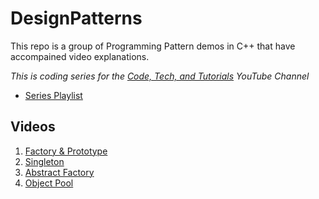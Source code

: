 # DesignPatterns

This repo is a group of Programming Pattern demos in C++ that have accompained video explanations.

*This is coding series for the [Code, Tech, and Tutorials](https://www.youtube.com/c/codetechandtutorials) YouTube Channel*

- [Series Playlist](https://www.youtube.com/playlist?list=PLalVdRk2RC6otl3oBU2cn-P6DWi1y1PS3)

## Videos
1. [Factory & Prototype](https://youtu.be/YzZAdOsd4x0)
2. [Singleton](https://youtu.be/KaF2A2L54Gk)
3. [Abstract Factory](https://youtu.be/TjQAoN0ZD9M)
4. [Object Pool](https://youtu.be/lNTYs72Hi_0)
